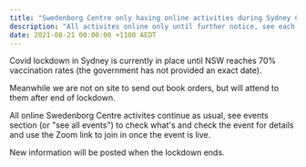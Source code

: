 ```yaml
---
title: "Swedenborg Centre only having online activities during Sydney Covid lockdown ends"
description: "All activites online only until further notice, see each event to join in"
date: 2021-08-21 00:00:00 +1100 AEDT
---
```


Covid lockdown in Sydney is currently in place until NSW reaches 70% vaccination rates (the government has not provided an exact date).

Meanwhile we are not on site to send out book orders, but will attend to them after end of lockdown.

All online Swedenborg Centre activites continue as usual, see events section (or "see all events") to check what's and check the event for details and use the Zoom link to join in once the event is live.

New information will be posted when the lockdown ends.
